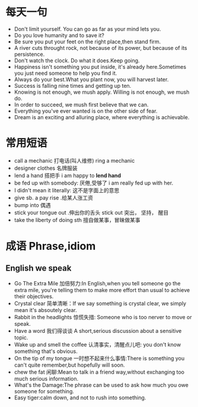 # 每天一句
* Don't limit yourself. You can go as far as your mind lets you.
* Do you love humanity and to save it?
* Be sure you put your feet on the right place,then stand firm.
* A river cuts throught rock, not because of its power, but because of its persistence.
* Don't watch the clock. Do what it does.Keep going.
* Happiness isn't something you put inside, it's already here.Sometimes you just need someone to help you find it.
* Always do your best.What you plant now, you will harvest later.
* Success is falling nine times and getting up ten.
* Knowing is not enough, we mush apply. Willing is not enough, we mush do.
* In order to succeed, we mush first believe that we can.
* Everything you've ever wanted is on the other side of fear.
* Dream is an exciting and alluring place, where everything is achievable.

# 常用短语
* call a mechanic 打电话(叫人维修) ring a mechanic 
* designer clothes 名牌服装
* lend a hand 搭把手  i am happy to **lend hand**
* be fed up with somebody: 厌倦,受够了 i am really fed up with her.
* I didn't mean it literally: 这不是字面上的意思
* give sb. a pay rise .给某人涨工资
* bump into 偶遇
* stick your tongue out .伸出你的舌头 stick out 突出， 坚持， 醒目
* take the liberty of doing sth 擅自做某事，冒昧做某事

# 成语 Phrase,idiom

## English we speak

* Go The Extra Mile 加倍努力:In English,when you tell someone go the extra mile, you're telling them to make more effort than usual to achieve their objectives.
* Crystal clear 简单清晰：If we say something is crystal clear, we simply mean it's absoutely clear.
* Rabbit in the headlights 惊慌失措: Someone who is too nerver to move or speak.
* Have a word 我们得谈谈 A short,serious discussion about a sensitive topic.
* Wake up and smell the coffee 认清事实，清醒点儿吧: you don't know something that's obvious.
* On the tip of my tongue 一时想不起来什么事情:There is something you can't quite remember,but hopefully will soon.
* chew the fat 闲聊:Mean to talk in a friend way,without exchanging too much serious information.
* What's the Damage:The phrase can be used to ask how much you owe someone for something.
* Easy tiger:calm down, and not to rush into something.
